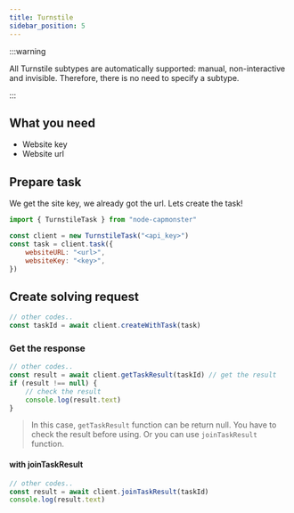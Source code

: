 ```yaml
---
title: Turnstile
sidebar_position: 5
---
```


:::warning

All Turnstile subtypes are automatically supported:
manual, non-interactive and invisible. Therefore, there is no need to specify a subtype.

:::

## What you need

-   Website key
-   Website url

## Prepare task

We get the site key, we already got the url. Lets create the task!

```js
import { TurnstileTask } from "node-capmonster"

const client = new TurnstileTask("<api_key>")
const task = client.task({
    websiteURL: "<url>",
    websiteKey: "<key>",
})
```

## Create solving request

```javascript
// other codes..
const taskId = await client.createWithTask(task)
```

### Get the response

```javascript
// other codes..
const result = await client.getTaskResult(taskId) // get the result
if (result !== null) {
    // check the result
    console.log(result.text)
}
```

> In this case, `getTaskResult` function can be return null.
> You have to check the result before using.
> Or you can use `joinTaskResult` function.

#### with joinTaskResult

```javascript
// other codes..
const result = await client.joinTaskResult(taskId)
console.log(result.text)
```

